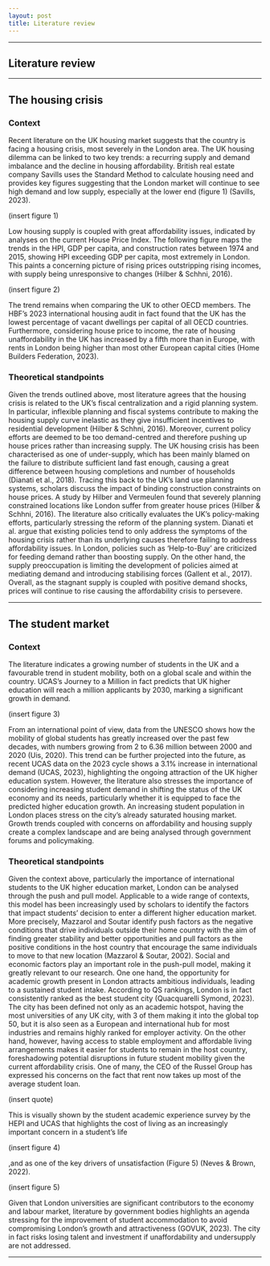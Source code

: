 ```yaml
---
layout: post
title: Literature review
---
```

---
Literature review
---
---
The housing crisis
---
### Context
Recent literature on the UK housing market suggests that the country is facing a housing crisis, most severely in the London area. The UK housing dilemma can be linked to two key trends: a recurring supply and demand imbalance and the decline in housing affordability. British real estate company Savills uses the Standard Method to calculate housing need and provides key figures suggesting that the London market will continue to see high demand and low supply, especially at the lower end (figure 1) (Savills, 2023).

(insert figure 1)

Low housing supply is coupled with great affordability issues, indicated by analyses on the current House Price Index. The following figure maps the trends in the HPI, GDP per capita, and construction rates between 1974 and 2015, showing HPI exceeding GDP per capita, most extremely in London. This paints a concerning picture of rising prices outstripping rising incomes, with supply being unresponsive to changes (Hilber & Schhni, 2016).

(insert figure 2)

The trend remains when comparing the UK to other OECD members. The HBF’s 2023 international housing audit in fact found that the UK has the lowest percentage of vacant dwellings per capital of all OECD countries. Furthermore, considering house price to income, the rate of housing unaffordability in the UK has increased by a fifth more than in Europe, with rents in London being higher than most other European capital cities (Home Builders Federation, 2023).

### Theoretical standpoints
Given the trends outlined above, most literature agrees that the housing crisis is related to the UK’s fiscal centralization and a rigid planning system. In particular, inflexible planning and fiscal systems contribute to making the housing supply curve inelastic as they give insufficient incentives to residential development (Hilber & Schhni, 2016). Moreover, current policy efforts are deemed to be too demand-centred and therefore pushing up house prices rather than increasing supply.
The UK housing crisis has been characterised as one of under-supply, which has been mainly blamed on the failure to distribute sufficient land fast enough, causing a great difference between housing completions and number of households (Dianati et al., 2018). Tracing this back to the UK’s land use planning systems, scholars discuss the impact of binding construction constraints on house prices. A study by Hilber and Vermeulen found that severely planning constrained locations like London suffer from greater house prices (Hilber & Schhni, 2016). 
The literature also critically evaluates the UK’s policy-making efforts, particularly stressing the reform of the planning system. Dianati et al. argue that existing policies tend to only address the symptoms of the housing crisis rather than its underlying causes therefore failing to address affordability issues. In London, policies such as ‘Help-to-Buy’ are criticized for feeding demand rather than boosting supply. On the other hand, the supply preoccupation is limiting the development of policies aimed at mediating demand and introducing stabilising forces (Gallent et al., 2017). Overall, as the stagnant supply is coupled with positive demand shocks, prices will continue to rise causing the affordability crisis to persevere.

---
The student market
---
### Context
The literature indicates a growing number of students in the UK and a favourable trend in student mobility, both on a global scale and within the country. UCAS’s Journey to a Million in fact predicts that UK higher education will reach a million applicants by 2030, marking a significant growth in demand.

(insert figure 3)

From an international point of view, data from the UNESCO shows how the mobility of global students has greatly increased over the past few decades, with numbers growing from 2 to 6.36 million between 2000 and 2020 (Uis, 2020). This trend can be further projected into the future, as recent UCAS data on the 2023 cycle shows a 3.1% increase in international demand (UCAS, 2023), highlighting the ongoing attraction of the UK higher education system.
However, the literature also stresses the importance of considering increasing student demand in shifting the status of the UK economy and its needs, particularly whether it is equipped to face the predicted higher education growth. An increasing student population in London places stress on the city’s already saturated housing market. Growth trends coupled with concerns on affordability and housing supply create a complex landscape and are being analysed through government forums and policymaking.

### Theoretical standpoints
Given the context above, particularly the importance of international students to the UK higher education market, London can be analysed through the push and pull model. Applicable to a wide range of contexts, this model has been increasingly used by scholars to identify the factors that impact students’ decision to enter a different higher education market. More precisely, Mazzarol and Soutar identify push factors as the negative conditions that drive individuals outside their home country with the aim of finding greater stability and better opportunities and pull factors as the positive conditions in the host country that encourage the same individuals to move to that new location (Mazzarol & Soutar, 2002).
Social and economic factors play an important role in the push-pull model, making it greatly relevant to our research. One one hand, the opportunity for academic growth present in London attracts ambitious individuals, leading to a sustained student intake. According to QS rankings, London is in fact consistently ranked as the best student city (Quacquarelli Symond, 2023). The city has been defined not only as an academic hotspot, having the most universities of any UK city, with 3 of them making it into the global top 50, but it is also seen as a European and international hub for most industries and remains highly ranked for employer activity. On the other hand, however, having access to stable employment and affordable living arrangements makes it easier for students to remain in the host country, foreshadowing potential disruptions in future student mobility given the current affordability crisis. One of many, the CEO of the Russel Group has expressed his concerns on the fact that rent now takes up most of the average student loan.

(insert quote)

This is visually shown by the student academic experience survey by the HEPI and UCAS that highlights the cost of living as an increasingly important concern in a student’s life 

(insert figure 4)

,and as one of the key drivers of unsatisfaction (Figure 5) (Neves & Brown, 2022).

(insert figure 5)

Given that London universities are significant contributors to the economy and labour market, literature by government bodies highlights an agenda stressing for the improvement of student accommodation to avoid compromising London’s growth and attractiveness (GOVUK, 2023). The city in fact risks losing talent and investment if unaffordability and undersupply are not addressed.

---
